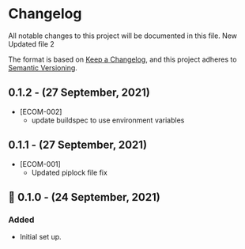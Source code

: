 # Changelog
All notable changes to this project will be documented in this file.
New Updated file 2

The format is based on [Keep a Changelog](https://keepachangelog.com/en/1.0.0/),
and this project adheres to [Semantic Versioning](https://semver.org/).

## 0.1.2 - (27 September, 2021)
- [ECOM-002]
  - update buildspec to use environment variables

## 0.1.1 - (27 September, 2021)
- [ECOM-001]
  - Updated piplock file fix


## 🚀 0.1.0 - (24 September, 2021)
### Added
- Initial set up.
